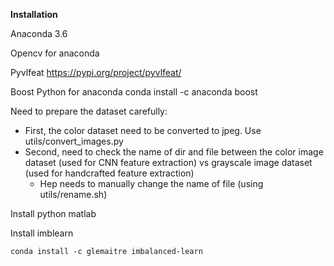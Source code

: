 **Installation**

Anaconda 3.6

Opencv for anaconda 

Pyvlfeat 
https://pypi.org/project/pyvlfeat/

Boost Python for anaconda 
conda install -c anaconda boost 


Need to prepare the dataset carefully:
* First, the color dataset need to be converted to jpeg. Use utils/convert_images.py
* Second, need to check the name of dir and file between the color image dataset (used for CNN feature extraction) vs grayscale image dataset (used for handcrafted feature extraction)
    * Hep needs to manually change the name of file (using utils/rename.sh)
    
Install python matlab

Install imblearn
```commandline
conda install -c glemaitre imbalanced-learn
```